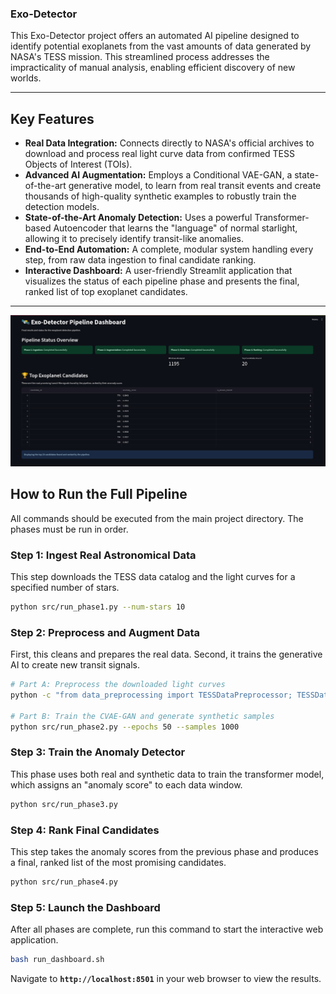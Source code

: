 ### Exo-Detector

This Exo-Detector project offers an automated AI pipeline designed to identify potential exoplanets from the vast amounts of data generated by NASA's TESS mission. This streamlined process addresses the impracticality of manual analysis, enabling efficient discovery of new worlds.

---

## Key Features

* **Real Data Integration:** Connects directly to NASA's official archives to download and process real light curve data from confirmed TESS Objects of Interest (TOIs).
* **Advanced AI Augmentation:** Employs a Conditional VAE-GAN, a state-of-the-art generative model, to learn from real transit events and create thousands of high-quality synthetic examples to robustly train the detection models.
* **State-of-the-Art Anomaly Detection:** Uses a powerful Transformer-based Autoencoder that learns the "language" of normal starlight, allowing it to precisely identify transit-like anomalies.
* **End-to-End Automation:** A complete, modular system handling every step, from raw data ingestion to final candidate ranking.
* **Interactive Dashboard:** A user-friendly Streamlit application that visualizes the status of each pipeline phase and presents the final, ranked list of top exoplanet candidates.

---


![Exo-Detector Dashboard](\dashboard.png)


## How to Run the Full Pipeline

All commands should be executed from the main project directory. The phases must be run in order.

### Step 1: Ingest Real Astronomical Data

This step downloads the TESS data catalog and the light curves for a specified number of stars.

```bash
python src/run_phase1.py --num-stars 10
```

### Step 2: Preprocess and Augment Data

First, this cleans and prepares the real data. Second, it trains the generative AI to create new transit signals.

```bash
# Part A: Preprocess the downloaded light curves
python -c "from data_preprocessing import TESSDataPreprocessor; TESSDataPreprocessor().run_preprocessing_pipeline()"

# Part B: Train the CVAE-GAN and generate synthetic samples
python src/run_phase2.py --epochs 50 --samples 1000
```

### Step 3: Train the Anomaly Detector

This phase uses both real and synthetic data to train the transformer model, which assigns an "anomaly score" to each data window.

```bash
python src/run_phase3.py
```

### Step 4: Rank Final Candidates

This step takes the anomaly scores from the previous phase and produces a final, ranked list of the most promising candidates.

```bash
python src/run_phase4.py
```

### Step 5: Launch the Dashboard

After all phases are complete, run this command to start the interactive web application.

```bash
bash run_dashboard.sh
```

Navigate to **`http://localhost:8501`** in your web browser to view the results.